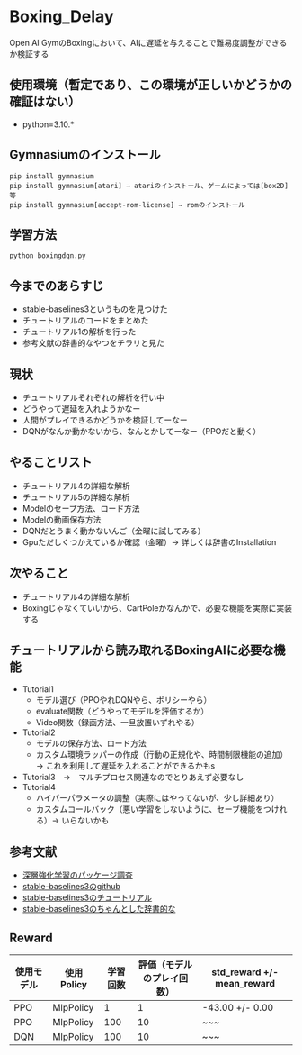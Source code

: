 # Boxing_Delay

Open AI GymのBoxingにおいて、AIに遅延を与えることで難易度調整ができるか検証する

## 使用環境（暫定であり、この環境が正しいかどうかの確証はない）

- python=3.10.*


## Gymnasiumのインストール
```
pip install gymnasium
pip install gymnasium[atari] → atariのインストール、ゲームによっては[box2D]等
pip install gymnasium[accept-rom-license] → romのインストール
```

## 学習方法
```
python boxingdqn.py
```

## 今までのあらすじ
- stable-baselines3というものを見つけた
- チュートリアルのコードをまとめた
- チュートリアル1の解析を行った
- 参考文献の辞書的なやつをチラリと見た

## 現状
- チュートリアルそれぞれの解析を行い中
- どうやって遅延を入れようかなー
- 人間がプレイできるかどうかを検証してーなー
- DQNがなんか動かないから、なんとかしてーなー（PPOだと動く）

## やることリスト
- チュートリアル4の詳細な解析
- チュートリアル5の詳細な解析
- Modelのセーブ方法、ロード方法
- Modelの動画保存方法
- DQNだとうまく動かないんご（金曜に試してみる）
- Gpuただしくつかえているか確認（金曜）→ 詳しくは辞書のInstallation

## 次やること
- チュートリアル4の詳細な解析
- Boxingじゃなくていいから、CartPoleかなんかで、必要な機能を実際に実装する

## チュートリアルから読み取れるBoxingAIに必要な機能
- Tutorial1
  - モデル選び（PPOやれDQNやら、ポリシーやら）
  - evaluate関数（どうやってモデルを評価するか）
  - Video関数（録画方法、一旦放置いずれやる）
- Tutorial2
  - モデルの保存方法、ロード方法
  - カスタム環境ラッパーの作成（行動の正規化や、時間制限機能の追加） → これを利用して遅延を入れることができるかもs
- Tutorial3　→　マルチプロセス関連なのでとりあえず必要なし
- Tutorial4
  - ハイパーパラメータの調整（実際にはやってないが、少し詳細あり）
  - カスタムコールバック（悪い学習をしないように、セーブ機能をつけれる）→ いらないかも
## 参考文献
- [深層強化学習のパッケージ調査](https://qiita.com/s-inoue-git/items/edafea0bca155ce1e7a6)
- [stable-baselines3のgithub](https://github.com/DLR-RM/stable-baselines3)
- [stable-baselines3のチュートリアル](https://github.com/araffin/rl-tutorial-jnrr19)
- [stable-baselines3のちゃんとした辞書的な](https://stable-baselines3.readthedocs.io/en/master/index.html)

## Reward
|使用モデル|使用Policy| 学習回数 | 評価（モデルのプレイ回数）| std_reward +/- mean_reward|
| ---- | ---- | ---- | ---- | ---- |
| PPO | MlpPolicy | 1 | 1 | -43.00 +/- 0.00 |
| PPO | MlpPolicy | 100 |10|~~~|
| DQN | MlpPolicy | 100 |10|~~~|

